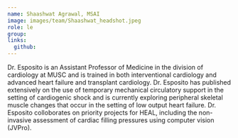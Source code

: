 ```yaml
---
name: Shaashwat Agrawal, MSAI
image: images/team/Shaashwat_headshot.jpeg
role: le
group: 
links:
  github: 
---
```


Dr. Esposito is an Assistant Professor of Medicine in the division of cardiology at MUSC and is trained in both interventional cardiology and advanced heart failure and transplant cardiology. Dr. Esposito has published extensively on the use of temporary mechanical circulatory support in the setting of cardiogenic shock and is currently exploring peripheral skeletal muscle changes that occur in the setting of low output heart failure. Dr. Esposito colloborates on priority projects for HEAL, including the non-invasive assessment of cardiac filling pressures using computer vision (JVPro).